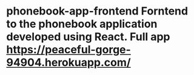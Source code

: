 # phonebook-app-frontend Forntend to the phonebook application developed using React. Full app https://peaceful-gorge-94904.herokuapp.com/
